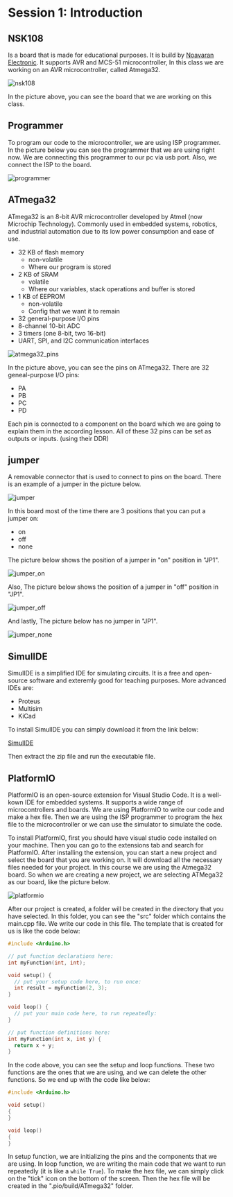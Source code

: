 # Session 1: Introduction

## NSK108

Is a board that is made for educational purposes.
It is build by [Noavaran Electronic](http://www.ne-ir.com/).
It supports AVR and MCS-51 microcontroller,
In this class we are working on an AVR microcontroller,
called Atmega32.

![nsk108](figures/nsk108.jpg)

In the picture above, you can see the board that we are
working on this class.

## Programmer

To program our code to the microcontroller, we are
using ISP programmer. In the picture below you can
see the programmer that we are using right now.
We are connecting this programmer to our pc via usb
port.
Also, we connect the ISP to the board.

![programmer](figures/programmer.jpg)

## ATmega32

ATmega32 is an 8-bit AVR microcontroller developed
by Atmel (now Microchip Technology).
Commonly used in embedded systems, robotics,
and industrial automation due to its low power
consumption and ease of use.

* 32 KB of flash memory
    * non-volatile
    * Where our program is stored
* 2 KB of SRAM
    * volatile
    * Where our variables, stack operations and buffer is stored
* 1 KB of EEPROM
    * non-volatile
    * Config that we want it to remain
* 32 general-purpose I/O pins
* 8-channel 10-bit ADC
* 3 timers (one 8-bit, two 16-bit)
* UART, SPI, and I2C communication interfaces

![atmega32_pins](figures/atmega32_pins.png)

In the picture above, you can see the pins on
ATmega32.
There are 32 geneal-purpose I/O pins:

* PA
* PB
* PC
* PD

Each pin is connected to a component on the board
which we are going to explain them in the according
lesson.
All of these 32 pins can be set as outputs or inputs.
(using their DDR)

## jumper

A removable connector that is used to connect to pins
on the board. There is an example of a jumper in the picture
below.

![jumper](figures/jumper.jpg)

In this board most of the time there are 3 positions that
you can put a jumper on:

* on
* off
* none

The picture below shows the position of
a jumper in "on" position in "JP1".

![jumper_on](figures/jumper_on.jpg)

Also, The picture below shows the position of
a jumper in "off" position in "JP1".

![jumper_off](figures/jumper_off.jpg)

And lastly, The picture below has no jumper in "JP1".

![jumper_none](figures/jumper_none.jpg)


## SimulIDE

SimulIDE is a simplified IDE for simulating circuits.
It is a free and open-source software and exteremly good for teaching purposes.
More advanced IDEs are:
* Proteus
* Multisim
* KiCad

To install SimulIDE you can simply download it from the link below:

[SimulIDE](https://www.simulide.com/p/downloads.html)

Then extract the zip file and run the executable file.

## PlatformIO

PlatformIO is an open-source extension for Visual Studio Code.
It is a well-kown IDE for embedded systems.
It supports a wide range of microcontrollers and boards.
We are using PlatformIO to write our code and make a hex file.
Then we are using the ISP programmer to program the hex file to the microcontroller
or we can use the simulator to simulate the code.

To install PlatformIO, first you should have visual studio code installed on your machine.
Then you can go to the extensions tab and search for PlatformIO.
After installing the extension, you can start a new project and select the board that you are working on.
It will download all the necessary files needed for your project.
In this course we are using the Atmega32 board.
So when we are creating a new project, we are selecting ATMega32 as our board, like the picture below.

![platformio](figures/platformio_board_atmega32.png)

After our project is created, a folder will be created in the directory that you have selected.
In this folder, you can see the "src" folder which contains the main.cpp file.
We write our code in this file.
The template that is created for us is like the code below:

```cpp
#include <Arduino.h>

// put function declarations here:
int myFunction(int, int);

void setup() {
  // put your setup code here, to run once:
  int result = myFunction(2, 3);
}

void loop() {
  // put your main code here, to run repeatedly:
}

// put function definitions here:
int myFunction(int x, int y) {
  return x + y;
}
```

In the code above, you can see the setup and loop functions.
These two functions are the ones that we are using, and we can delete the other functions.
So we end up with the code like below:

```cpp
#include <Arduino.h>

void setup()
{
}

void loop()
{
}
```

In setup function, we are initializing the pins and the components that we are using.
In loop function, we are writing the main code that we want to run repeatedly (it is like a `while True`).
To make the hex file, we can simply click on the "tick" icon on the bottom of the screen.
Then the hex file will be created in the ".pio/build/ATmega32" folder.
